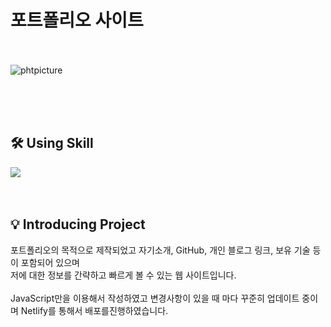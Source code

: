 # 포트폴리오 사이트
>
<br><br>
![phtpicture](https://github.com/cheolwankim/myphotsite/assets/105213482/9ce89a80-e97b-4c3a-9209-bbb639aca083)

<br><br><br>
## 🛠 Using Skill

<img src="https://img.shields.io/badge/javascript-F7DF1E?style=for-the-badge&logo=javascript&logoColor=white">
<br><br><br>


## 💡 Introducing Project
포트폴리오의 목적으로 제작되었고 자기소개, GitHub, 개인 블로그 링크, 보유 기술 등 이 포함되어 있으며<br />
저에 대한 정보를 간략하고 빠르게 볼 수 있는 웹 사이트입니다.<br /><br />
JavaScript만을 이용해서 작성하였고 변경사항이 있을 때 마다 꾸준히 업데이트 중이며 Netlify를 통해서 배포를진행하였습니다.<br /><br />



